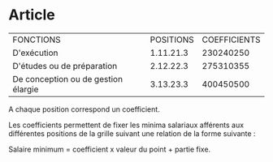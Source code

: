 # Article

  


|  |  |  |
| --- | --- | --- |
| FONCTIONS | POSITIONS | COEFFICIENTS |
| D'exécution | 1.11.21.3 | 230240250 |
| D'études ou de préparation | 2.12.22.3 | 275310355 |
| De conception ou de gestion élargie | 3.13.23.3 | 400450500 |

A chaque position correspond un coefficient.

Les coefficients permettent de fixer les minima salariaux afférents aux différentes positions de la grille suivant une relation de la forme suivante :

Salaire minimum = coefficient x valeur du point + partie fixe.

  
